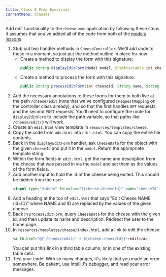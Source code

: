 ```yaml
---
title: Class 8 Prep Exercises
currentMenu: classes
---
```


Add edit functionality to the `cheese-mvc` application by following these steps. It assumes that you've added all of the code from both of the [models lessons](../../videos/).

1. Stub out two handler methods in `CheeseController`. We'll add code to these in a moment, so just put the method outline in place for now.
    - Create a method to display the form with this signature:
        ```java
        public String displayEditForm(Model model, @PathVariable int cheeseId)
        ```
    - Create a method to process the form with this signature:
        ```java
        public String processEditForm(int cheeseId, String name, String description)
        ```
2. Add the necessary annotations to these forms for them to both live at the path `/cheese/edit` (note that we've configured `@RequestMapping` on the controller class already), and so that the first handles `GET` requests, and the second `POST` requests. You'll need to configure the route for `displayEditForm` to include the path variable, so that paths like `/cheese/edit/3` will work.
3. Create an `edit.html` view template in `resources/templates/cheese`.
4. Copy the code from `add.html` into `edit.html`. You can copy the entire file contents.
5. Back in the `displayEditForm` handler, ask `CheeseData` for the object with the given `cheeseId` and put it in the `model`. Return the appropriate template string.
6. Within the form fields in `edit.html`, get the name and description from the cheese that was passed in via the `model` and set them as the values of the form fields.
7. Add another input to hold the id of the cheese being edited. This should be hidden from the user:
    ```html
    <input type="hidden" th:value="${cheese.cheeseId}" name="cheeseId" />
    ```
8. Add a heading at the top of `edit.html` that says "Edit Cheese NAME (id=ID)" where NAME and ID are replaced by the values of the given cheese.
9. Back in `processEditForm`, query `CheeseData` for the cheese with the given id, and then update its name and description. Redirect the user to the home page.
10. In `resources/templates/cheese/index.html`, add a link to edit the cheese:
    ```html
    <a th:href="@{'/cheese/edit/' + ${cheese.cheeseId}}">edit</a>
    ```
    You can put this link in a third table column, or in one of the existing table cells.
11. Test your code! With so many changes, it's likely that you made an error somewhere. Be patient, use IntelliJ's debugger, and read your error messages.
